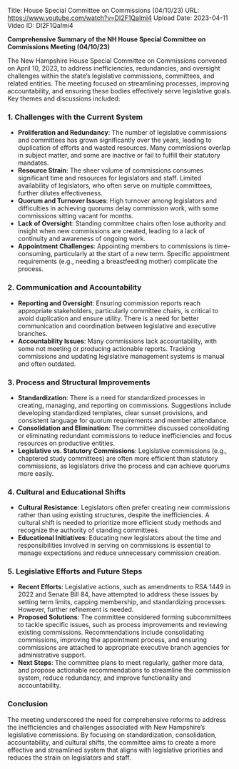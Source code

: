 Title: House Special Committee on Commissions (04/10/23)
URL: https://www.youtube.com/watch?v=DI2F1QaImi4
Upload Date: 2023-04-11
Video ID: DI2F1QaImi4

**Comprehensive Summary of the NH House Special Committee on Commissions Meeting (04/10/23)**

The New Hampshire House Special Committee on Commissions convened on April 10, 2023, to address inefficiencies, redundancies, and oversight challenges within the state’s legislative commissions, committees, and related entities. The meeting focused on streamlining processes, improving accountability, and ensuring these bodies effectively serve legislative goals. Key themes and discussions included:

### **1. Challenges with the Current System**
   - **Proliferation and Redundancy**: The number of legislative commissions and committees has grown significantly over the years, leading to duplication of efforts and wasted resources. Many commissions overlap in subject matter, and some are inactive or fail to fulfill their statutory mandates.
   - **Resource Strain**: The sheer volume of commissions consumes significant time and resources for legislators and staff. Limited availability of legislators, who often serve on multiple committees, further dilutes effectiveness.
   - **Quorum and Turnover Issues**: High turnover among legislators and difficulties in achieving quorums delay commission work, with some commissions sitting vacant for months.
   - **Lack of Oversight**: Standing committee chairs often lose authority and insight when new commissions are created, leading to a lack of continuity and awareness of ongoing work.
   - **Appointment Challenges**: Appointing members to commissions is time-consuming, particularly at the start of a new term. Specific appointment requirements (e.g., needing a breastfeeding mother) complicate the process.

### **2. Communication and Accountability**
   - **Reporting and Oversight**: Ensuring commission reports reach appropriate stakeholders, particularly committee chairs, is critical to avoid duplication and ensure utility. There is a need for better communication and coordination between legislative and executive branches.
   - **Accountability Issues**: Many commissions lack accountability, with some not meeting or producing actionable reports. Tracking commissions and updating legislative management systems is manual and often outdated.

### **3. Process and Structural Improvements**
   - **Standardization**: There is a need for standardized processes in creating, managing, and reporting on commissions. Suggestions include developing standardized templates, clear sunset provisions, and consistent language for quorum requirements and member attendance.
   - **Consolidation and Elimination**: The committee discussed consolidating or eliminating redundant commissions to reduce inefficiencies and focus resources on productive entities.
   - **Legislative vs. Statutory Commissions**: Legislative commissions (e.g., chaptered study committees) are often more efficient than statutory commissions, as legislators drive the process and can achieve quorums more easily.

### **4. Cultural and Educational Shifts**
   - **Cultural Resistance**: Legislators often prefer creating new commissions rather than using existing structures, despite the inefficiencies. A cultural shift is needed to prioritize more efficient study methods and recognize the authority of standing committees.
   - **Educational Initiatives**: Educating new legislators about the time and responsibilities involved in serving on commissions is essential to manage expectations and reduce unnecessary commission creation.

### **5. Legislative Efforts and Future Steps**
   - **Recent Efforts**: Legislative actions, such as amendments to RSA 1449 in 2022 and Senate Bill 84, have attempted to address these issues by setting term limits, capping membership, and standardizing processes. However, further refinement is needed.
   - **Proposed Solutions**: The committee considered forming subcommittees to tackle specific issues, such as process improvements and reviewing existing commissions. Recommendations include consolidating commissions, improving the appointment process, and ensuring commissions are attached to appropriate executive branch agencies for administrative support.
   - **Next Steps**: The committee plans to meet regularly, gather more data, and propose actionable recommendations to streamline the commission system, reduce redundancy, and improve functionality and accountability.

### **Conclusion**
The meeting underscored the need for comprehensive reforms to address the inefficiencies and challenges associated with New Hampshire’s legislative commissions. By focusing on standardization, consolidation, accountability, and cultural shifts, the committee aims to create a more effective and streamlined system that aligns with legislative priorities and reduces the strain on legislators and staff.